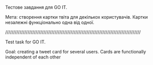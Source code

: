 Тестове завдання для GO IT.

Мета: створення картки твіта для декількох користувачів. Картки незалежні
функціонально одна від одної.

/////////////////////////////////////////////////////////////////////////////////////

Test task for GO IT.

Goal: creating a tweet card for several users. Cards are functionally
independent of each other
